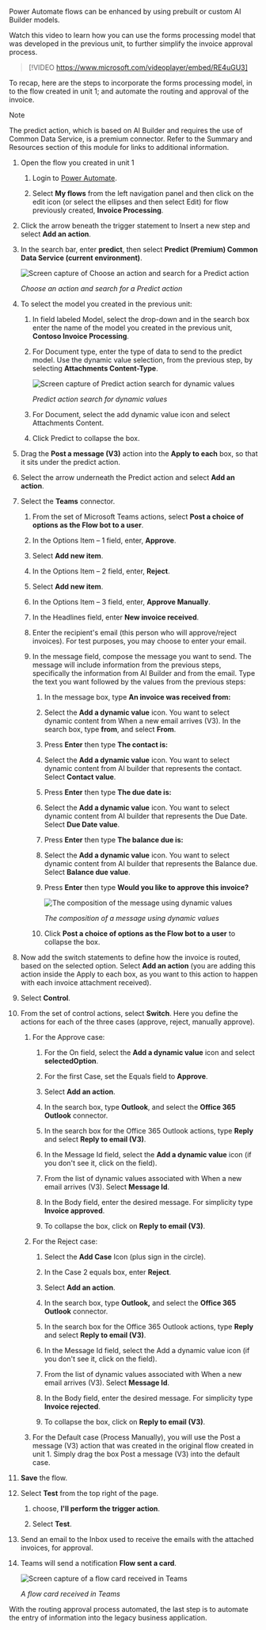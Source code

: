 Power Automate flows can be enhanced by using prebuilt or custom AI Builder models.

Watch this video to learn how you can use the forms processing model that was developed in the previous unit, to further simplify the invoice approval process.

>[!VIDEO https://www.microsoft.com/videoplayer/embed/RE4uGU3]


To recap, here are the steps to incorporate the forms processing model, in to the flow created in unit 1; and automate the routing and approval of the invoice.

>[!NOTE]
> The predict action, which is based on AI Builder and requires the use of Common Data Service, is a premium connector.  Refer to the Summary and Resources section of this module for links to additional information.


1. Open the flow you created in unit 1

   1. Login to [Power Automate](https://powerautomate.com/?azure-portal=true).

   1. Select **My flows** from the left navigation panel and then click on the edit icon (or select the ellipses and then select Edit) for flow previously created, **Invoice Processing**.

1. Click the arrow beneath the trigger statement to Insert a new step and select **Add an action**.

1. In the search bar, enter **predict**, then select **Predict (Premium) Common Data Service (current environment)**.

   ![Screen capture of Choose an action and search for a Predict action](../media/predict-premium-connector-2.png)

   *Choose an action and search for a Predict action*

1. To select the model you created in the previous unit:

   1. In field labeled Model, select the drop-down and in the search box enter the name of the model you created in the previous unit, **Contoso Invoice Processing**.

   1. For Document type, enter the type of data to send to the predict model.  Use the dynamic value selection, from the previous step, by selecting **Attachments Content-Type**.

        ![Screen capture of Predict action search for dynamic values](../media/predict-search-dynamic-value-4.png)

        *Predict action search for dynamic values*
   
   1. For Document, select the add dynamic value icon and select Attachments Content.

   1. Click Predict to collapse the box.

1. Drag the **Post a message (V3)** action into the **Apply to each** box, so that it sits under the predict action.

1. Select the arrow underneath the Predict action and select **Add an action**.

1. Select the **Teams** connector.

   1. From the set of Microsoft Teams actions, select **Post a choice of options as the Flow bot to a user**.

   1. In the Options Item – 1 field, enter, **Approve**.

   1. Select **Add new item**.

   1. In the Options Item – 2 field, enter, **Reject**.

   1. Select **Add new item**.

   1. In the Options Item – 3 field, enter, **Approve Manually**.

   1. In the Headlines field, enter **New invoice received**.

   1. Enter the recipient's email (this person who will approve/reject invoices).  For test purposes, you may choose to enter your email.

   1. In the message field, compose the message you want to send.  The message will include information from the previous steps, specifically the information from AI Builder and from the email.  Type the text you want followed by the values from the previous steps:

      1. In the message box, type **An invoice was received from:**

      1. Select the **Add a dynamic value** icon.  You want to select dynamic content from When a new email arrives (V3). In the search box, type **from**, and select **From**.

      1. Press **Enter** then type **The contact is:**

      1. Select the **Add a dynamic value** icon.  You want to select dynamic content from AI builder that represents the contact.  Select **Contact value**.

      1. Press **Enter** then type **The due date is:**

      1. Select the **Add a dynamic value** icon.  You want to select dynamic content from AI builder that represents the Due Date.  Select **Due Date value**.

      1. Press **Enter** then type **The balance due is:**

      1. Select the **Add a dynamic value** icon.  You want to select dynamic content from AI builder that represents the  Balance due.  Select **Balance due value**.

      1. Press **Enter** then type **Would you like to approve this invoice?**

         ![The composition of the message using dynamic values](../media/sample-message.png)

         *The composition of a message using dynamic values*

      1. Click **Post a choice of options as the Flow bot to a user** to collapse the box.

1. Now add the switch statements to define how the invoice is routed, based on the selected option. Select **Add an action** (you are adding this action inside the Apply to each box, as you want to this action to happen with each invoice attachment received).

1. Select **Control**.

1. From the set of control actions, select **Switch**.  Here you define the actions for each of the three cases (approve, reject, manually approve).

   1. For the Approve case:

      1. For the On field, select the **Add a dynamic value** icon and select **selectedOption**.

      1. For the first Case, set the Equals field to **Approve**.

      1. Select **Add an action**.

      1. In the search box, type **Outlook**, and select the **Office 365 Outlook** connector.

      1. In the search box for the Office 365 Outlook actions, type **Reply** and select **Reply to email (V3)**.

      1. In the Message Id field, select the **Add a dynamic value** icon (if you don't see it, click on the field).

      1. From the list of dynamic values associated with When a new email arrives (V3). Select **Message Id**.

      1. In the Body field, enter the desired message.  For simplicity type **Invoice approved**.

      1. To collapse the box, click on **Reply to email (V3)**.

   1. For the Reject case:

      1. Select the **Add Case** Icon (plus sign in the circle).

      1. In the Case 2 equals box, enter **Reject**.

      1. Select **Add an action**.

      1. In the search box, type **Outlook,** and select the **Office 365 Outlook** connector.

      1. In the search box for the Office 365 Outlook actions, type **Reply** and select **Reply to email (V3)**.

      1. In the Message Id field, select the Add a dynamic value icon (if you don't see it, click on the field).

      1. From the list of dynamic values associated with When a new email arrives (V3). Select **Message Id**.

      1. In the Body field, enter the desired message.  For simplicity type **Invoice rejected**.

      1. To collapse the box, click on **Reply to email (V3)**.

   1. For the Default case (Process Manually), you will use the Post a message (V3) action that was created in the original flow created in unit 1.  Simply drag the box Post a message (V3) into the default case.

1. **Save** the flow.

1. Select **Test** from the top right of the page.

    1. choose, **I'll perform the trigger action**.

    1. Select **Test**.

1. Send an email to the Inbox used to receive the emails with the attached invoices, for approval.

1. Teams will send a notification **Flow sent a card**.

    ![Screen capture of a flow card received in Teams](../media/flow-card-2.png)

    *A flow card received in Teams*

With the routing approval process automated, the last step is to automate the entry of information into the legacy business application.


